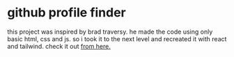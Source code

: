 # github profile finder

this project was inspired by brad traversy. he made the code using only basic html, css and js. so i took it to the next level and recreated it with react and tailwind. check it out [from here.](https://neon-granita-394f43.netlify.app/)